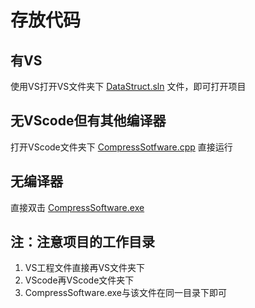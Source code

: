 # 存放代码

## 有VS

使用VS打开VS文件夹下 [DataStruct.sln](VS\DataStruct.sln) 文件，即可打开项目

## 无VScode但有其他编译器

打开VScode文件夹下 [CompressSotfware.cpp](VScode\CompressSotfware.cpp) 直接运行

## 无编译器

直接双击 [CompressSoftware.exe](CompressSoftware.exe) 

## 注：注意项目的工作目录

1. VS工程文件直接再VS文件夹下
2. VScode再VScode文件夹下
3. CompressSoftware.exe与该文件在同一目录下即可


